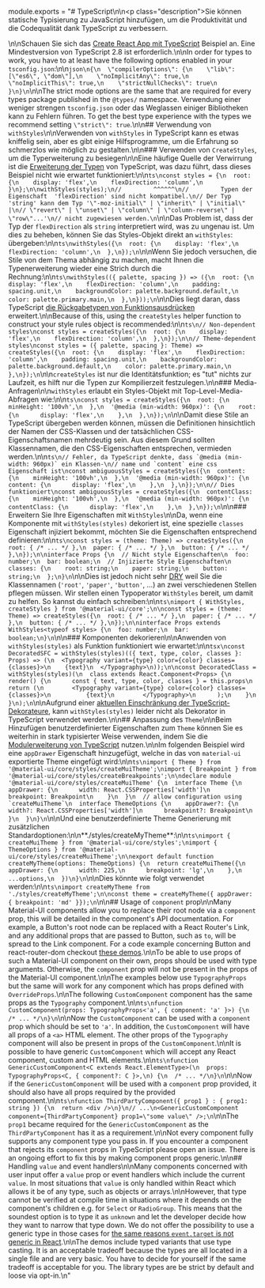 module.exports = "# TypeScript\n\n<p class=\"description\">Sie können statische Typisierung zu JavaScript hinzufügen, um die Produktivität und die Codequalität dank TypeScript zu verbessern.</p>\n\nSchauen Sie sich das [Create React App mit TypeScript](https://github.com/Foso/material-ui/tree/master/examples/create-react-app-with-typescript) Beispiel an. Eine Mindestversion von TypeScript 2.8 ist erforderlich.\n\nIn order for types to work, you have to at least have the following options enabled in your `tsconfig.json`:\n\n```json\n{\n  \"compilerOptions\": {\n    \"lib\": [\"es6\", \"dom\"],\n    \"noImplicitAny\": true,\n    \"noImplicitThis\": true,\n    \"strictNullChecks\": true\n  }\n}\n```\n\nThe strict mode options are the same that are required for every types package published in the `@types/` namespace. Verwendung einer weniger strengen `tsconfig.json` oder das Weglassen einiger Bibliotheken kann zu Fehlern führen. To get the best type experience with the types we recommend setting `\"strict\": true`.\n\n## Verwendung von `withStyles`\n\nVerwenden von `withStyles` in TypeScript kann es etwas kniffelig sein, aber es gibt einige Hilfsprogramme, um die Erfahrung so schmerzlos wie möglich zu gestalten.\n\n### Verwenden von `CreateStyles`, um die Typerweiterung zu besiegen\n\nEine häufige Quelle der Verwirrung ist die [Erweiterung der Typen](https://mariusschulz.com/blog/typescript-2-1-literal-type-widening) von TypeScript, was dazu führt, dass dieses Beispiel nicht wie erwartet funktioniert:\n\n```ts\nconst styles = {\n  root: {\n    display: 'flex',\n    flexDirection: 'column',\n  }\n};\n\nwithStyles(styles);\n//         ^^^^^^\n//         Typen der Eigenschaft  'flexDirection' sind nicht kompatibel.\n// Der Typ 'string' kann dem Typ '\"-moz-initial\" | \"inherit\" | \"initial\" |\n// \"revert\" | \"unset\" | \"column\" | \"column-reverse\" | \"row\"...'\n// nicht zugewiesen werden.\n```\n\nDas Problem ist, dass der Typ der `flexDirection` als `string` interpretiert wird, was zu ungenau ist. Um dies zu beheben, können Sie das Styles-Objekt direkt an `withStyles`: übergeben:\n\n```ts\nwithStyles({\n  root: {\n    display: 'flex',\n    flexDirection: 'column',\n  },\n});\n```\n\nWenn Sie jedoch versuchen, die Stile von dem Thema abhängig zu machen, macht Ihnen die Typenerweiterung wieder eine Strich durch die Rechnung:\n\n```ts\nwithStyles(({ palette, spacing }) => ({\n  root: {\n    display: 'flex',\n    flexDirection: 'column',\n    padding: spacing.unit,\n    backgroundColor: palette.background.default,\n    color: palette.primary.main,\n  },\n}));\n```\n\nDies liegt daran, dass TypeScript [die Rückgabetypen von Funktionsausdrücken ](https://github.com/Microsoft/TypeScript/issues/241) erweitert.\n\nBecause of this, using the `createStyles` helper function to construct your style rules object is recommended:\n\n```ts\n// Non-dependent styles\nconst styles = createStyles({\n  root: {\n    display: 'flex',\n    flexDirection: 'column',\n  },\n});\n\n// Theme-dependent styles\nconst styles = ({ palette, spacing }: Theme) => createStyles({\n  root: {\n    display: 'flex',\n    flexDirection: 'column',\n    padding: spacing.unit,\n    backgroundColor: palette.background.default,\n    color: palette.primary.main,\n  },\n});\n```\n\n`createStyles` ist nur die Identitätsfunktion; es \"tut\" nichts zur Laufzeit, es hilft nur die Typen zur Kompilierzeit festzulegen.\n\n### Media-Anfragen\n\n`withStyles` erlaubt ein Styles-Objekt mit Top-Level-Media-Abfragen wie:\n\n```ts\nconst styles = createStyles({\n  root: {\n    minHeight: '100vh',\n  },\n  '@media (min-width: 960px)': {\n    root: {\n      display: 'flex',\n    },\n  },\n});\n```\n\nDamit diese Stile an TypeScript übergeben werden können, müssen die Definitionen hinsichtlich der Namen der CSS-Klassen und der tatsächlichen CSS-Eigenschaftsnamen mehrdeutig sein. Aus diesem Grund sollten Klassennamen, die den CSS-Eigenschaften entsprechen, vermieden werden.\n\n```ts\n// Fehler, da TypeScript denkte, dass `@media (min-width: 960px)` ein Klassen-\n// name und `content` eine css Eigenschaft ist\nconst ambiguousStyles = createStyles({\n  content: {\n    minHeight: '100vh',\n  },\n  '@media (min-width: 960px)': {\n    content: {\n      display: 'flex',\n    },\n  },\n});\n\n// Dies funktioniert\nconst ambiguousStyles = createStyles({\n  contentClass: {\n    minHeight: '100vh',\n  },\n  '@media (min-width: 960px)': {\n    contentClass: {\n      display: 'flex',\n    },\n  },\n});\n```\n\n### Erweitern Sie Ihre Eigenschaften mit `WithStyles`\n\nDa, wenn eine Komponente mit `withStyles(styles)` dekoriert ist, eine spezielle `classes` Eigenschaft injiziert bekommt, möchten Sie die Eigenschaften entsprechend definieren:\n\n```ts\nconst styles = (theme: Theme) => createStyles({\n  root: { /* ... */ },\n  paper: { /* ... */ },\n  button: { /* ... */ },\n});\n\ninterface Props {\n  // Nicht style Eigenschaften\n  foo: number;\n  bar: boolean;\n  // Injizierte Style Eigenschaften\n  classes: {\n    root: string;\n    paper: string;\n    button: string;\n  };\n}\n```\n\nDies ist jedoch nicht sehr [DRY](https://en.wikipedia.org/wiki/Don%27t_repeat_yourself) weil Sie die Klassennamen (`'root'`, `'paper'`, `'button'`, ...) an zwei verschiedenen Stellen pflegen müssen. Wir stellen einen Typoperator `WithStyles` bereit, um damit zu helfen. So kannst du einfach schreiben:\n\n```ts\nimport { WithStyles, createStyles } from '@material-ui/core';\n\nconst styles = (theme: Theme) => createStyles({\n  root: { /* ... */ },\n  paper: { /* ... */ },\n  button: { /* ... */ },\n});\n\ninterface Props extends WithStyles<typeof styles> {\n  foo: number;\n  bar: boolean;\n}\n```\n\n### Komponenten dekorieren\n\nAnwenden von `withStyles(styles)` als Funktion funktioniert wie erwartet:\n\n```tsx\nconst DecoratedSFC = withStyles(styles)(({ text, type, color, classes }: Props) => (\n  <Typography variant={type} color={color} classes={classes}>\n    {text}\n  </Typography>\n));\n\nconst DecoratedClass = withStyles(styles)(\n  class extends React.Component<Props> {\n    render() {\n      const { text, type, color, classes } = this.props\n      return (\n        <Typography variant={type} color={color} classes={classes}>\n          {text}\n        </Typography>\n      );\n    }\n  }\n);\n```\n\nAufgrund einer [aktuellen Einschränkung der TypeScript-Dekorateure](https://github.com/Microsoft/TypeScript/issues/4881), kann `withStyles(styles)` leider nicht als Dekorator in TypeScript verwendet werden.\n\n## Anpassung des `Theme`\n\nBeim Hinzufügen benutzerdefinierter Eigenschaften zum `Theme` können Sie es weiterhin in stark typisierter Weise verwenden, indem Sie die [Modulerweiterung von TypeScript](https://www.typescriptlang.org/docs/handbook/declaration-merging.html#module-augmentation) nutzen.\n\nIm folgenden Beispiel wird eine `appDrawer` Eigenschaft hinzugefügt, welche in das von `material-ui` exportierte Theme eingefügt wird:\n\n```ts\nimport { Theme } from '@material-ui/core/styles/createMuiTheme';\nimport { Breakpoint } from '@material-ui/core/styles/createBreakpoints';\n\ndeclare module '@material-ui/core/styles/createMuiTheme' {\n  interface Theme {\n    appDrawer: {\n      width: React.CSSProperties['width']\n      breakpoint: Breakpoint\n    }\n  }\n  // allow configuration using `createMuiTheme`\n  interface ThemeOptions {\n    appDrawer?: {\n      width?: React.CSSProperties['width']\n      breakpoint?: Breakpoint\n    }\n  }\n}\n```\n\nUnd eine benutzerdefinierte Theme Generierung mit zusätzlichen Standardoptionen:\n\n**./styles/createMyTheme**:\n\n```ts\nimport { createMuiTheme } from '@material-ui/core/styles';\nimport { ThemeOptions } from '@material-ui/core/styles/createMuiTheme';\n\nexport default function createMyTheme(options: ThemeOptions) {\n  return createMuiTheme({\n    appDrawer: {\n      width: 225,\n      breakpoint: 'lg',\n    },\n    ...options,\n  })\n}\n```\n\nDies könnte wie folgt verwendet werden:\n\n```ts\nimport createMyTheme from './styles/createMyTheme';\n\nconst theme = createMyTheme({ appDrawer: { breakpoint: 'md' }});\n```\n\n## Usage of `component` prop\n\nMany Material-UI components allow you to replace their root node via a `component` prop, this will be detailed in the component's API documentation. For example, a Button's root node can be replaced with a React Router's Link, and any additional props that are passed to Button, such as `to`, will be spread to the Link component. For a code example concerning Button and react-router-dom checkout [these demos](/guides/composition/#routing-libraries).\n\nTo be able to use props of such a Material-UI component on their own, props should be used with type arguments. Otherwise, the `component` prop will not be present in the props of the Material-UI component.\n\nThe examples below use `TypographyProps` but the same will work for any component which has props defined with `OverrideProps`.\n\nThe following `CustomComponent` component has the same props as the `Typography` component.\n\n```ts\nfunction CustomComponent(props: TypographyProps<'a', { component: 'a' }>) {\n  /* ... */\n}\n```\n\nNow the `CustomComponent` can be used with a `component` prop which should be set to `'a'`. In addition, the `CustomComponent` will have all props of a `<a>` HTML element. The other props of the `Typography` component will also be present in props of the `CustomComponent`.\n\nIt is possible to have generic `CustomComponent` which will accept any React component, custom and HTML elements.\n\n```ts\nfunction GenericCustomComponent<C extends React.ElementType>(\n  props: TypographyProps<C, { component?: C }>,\n) {\n  /* ... */\n}\n```\n\nNow if the `GenericCustomComponent` will be used with a `component` prop provided, it should also have all props required by the provided component.\n\n```ts\nfunction ThirdPartyComponent({ prop1 } : { prop1: string }) {\n  return <div />\n}\n// ...\n<GenericCustomComponent component={ThirdPartyComponent} prop1=\"some value\" />;\n```\n\nThe `prop1` became required for the `GenericCustomComponent` as the `ThirdPartyComponent` has it as a requirement.\n\nNot every component fully supports any component type you pass in. If you encounter a component that rejects its `component` props in TypeScript please open an issue. There is an ongoing effort to fix this by making component props generic.\n\n## Handling `value` and event handlers\n\nMany components concerned with user input offer a `value` prop or event handlers which include the current `value`. In most situations that `value` is only handled within React which allows it be of any type, such as objects or arrays.\n\nHowever, that type cannot be verified at compile time in situations where it depends on the component's children e.g. for `Select` or `RadioGroup`. This means that the soundest option is to type it as `unknown` and let the developer decide how they want to narrow that type down. We do not offer the possibility to use a generic type in those cases for [the same reasons `event.target` is not generic in React](https://github.com/DefinitelyTyped/DefinitelyTyped/issues/11508#issuecomment-256045682).\n\nThe demos include typed variants that use type casting. It is an acceptable tradeoff because the types are all located in a single file and are very basic. You have to decide for yourself if the same tradeoff is acceptable for you. The library types are be strict by default and loose via opt-in.\n"